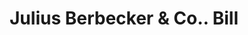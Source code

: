 ---
doi: 10.7916/D8PZ6N2X
date_other: '1890'
date_other_textual: 1890-1899
form: printed ephemera
genre:
- Invoices
name:
- Julius Berbecker & Co.
object_in_context_url: https://biggert.cul.columbia.edu/items/view/ave_biggert_01912
subject_hierarchical_geographic:
- New York, New York, United States
subject_name:
- Julius Berbecker & Co.
title: Julius Berbecker & Co.. Bill
sort_title: Julius Berbecker & Co.. Bill
call_number: ave_biggert_01912
coordinates:
- 40.71277777777778,-74.00583333333333
pid: ave_biggert_01912
identifiers: ave_biggert_01912
thumbnail: https://derivativo-1.library.columbia.edu/iiif/2/ldpd:490605/full/!256,256/0/native.jpg
permalink: "/items/ave_biggert_01912/"
layout: iiif-image-page
---